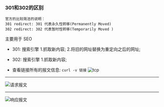 ### 301和302的区别
```
官方的比较简洁的说明：
301 redirect: 301 代表永久性转移(Permanently Moved)
302 redirect: 302 代表暂时性转移(Temporarily Moved )
```
主要用于 SEO
* 301: 搜索引擎 1.抓取新内容; 2.将旧的网址替换为重定向之后的网址;
* 302: 搜索引擎 1.抓取新内容;



* 查看链接所有的报文信息: `curl -v 链接`
![tcp](https://user-gold-cdn.xitu.io/2019/5/31/16b0b5d42f414b56?w=1272&h=1530&f=png&s=614293)

<hr>

![请求报文](https://user-gold-cdn.xitu.io/2019/5/31/16b0b67645f9f384?w=793&h=690&f=jpeg&s=93578)

<hr>

![响应报文](https://user-gold-cdn.xitu.io/2019/5/31/16b0b69052cb33b0?w=786&h=844&f=jpeg&s=114550)